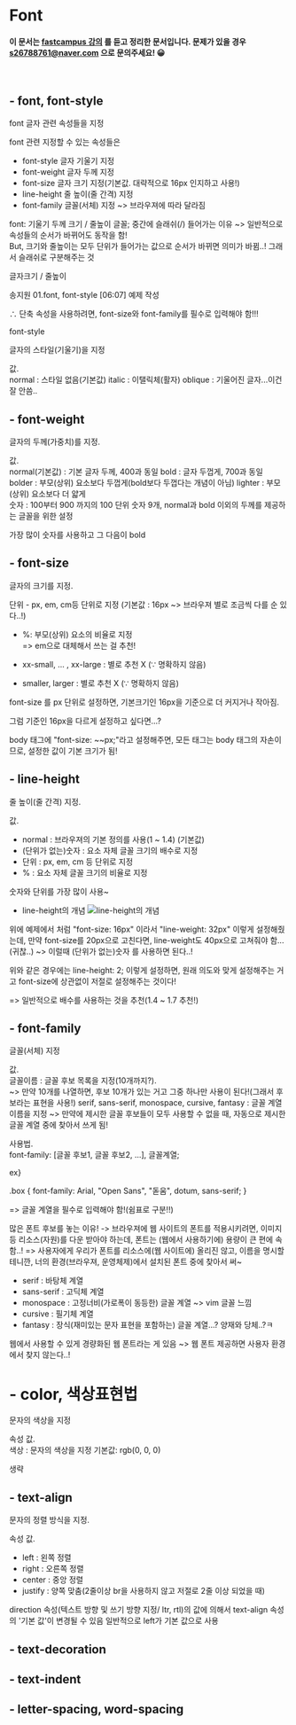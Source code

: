 # Font

#### 이 문서는 [fastcampus 강의](https://www.fastcampus.co.kr/dev_online_react/) 를 듣고 정리한 문서입니다. 문제가 있을 경우 <s26788761@naver.com> 으로 문의주세요! 😀

<br>

## - font, font-style

font
글자 관련 속성들을 지정

font 관련 지정할 수 있는 속성들은

- font-style 글자 기울기 지정
- font-weight 글자 두께 지정
- font-size 글자 크기 지정(기본값. 대략적으로 16px 인지하고 사용!)
- line-height 줄 높이(줄 간격) 지정
- font-family 글꼴(서체) 지정 ~> 브라우져에 따라 달라짐

font: 기울기 두께 크기 / 줄높이 글꼴;
중간에 슬래쉬(/) 들어가는 이유
~> 일반적으로 속성들의 순서가 바뀌어도 동작을 함!  
But, 크기와 줄높이는 모두 단위가 들어가는 값으로 순서가 바뀌면 의미가 바뀜..! 그래서 슬래쉬로 구분해주는 것

글자크기 / 줄높이

송지원 01.font, font-style [06:07] 예제 작성

∴ 단축 속성을 사용하려면, font-size와 font-family를 필수로 입력해야 함!!!




font-style

글자의 스타일(기울기)을 지정

값.  
normal : 스타일 없음(기본값)
italic : 이탤릭체(활자)
oblique : 기울어진 글자...이건 잘 안씀..

## - font-weight

글자의 두께(가중치)를 지정. 

값.  
normal(기본값) : 기본 글자 두께, 400과 동일
bold : 글자 두껍게, 700과 동일
bolder : 부모(상위) 요소보다 두껍게(bold보다 두껍다는 개념이 아님)
lighter : 부모(상위) 요소보다 더 얇게  
숫자 : 100부터 900 까지의 100 단위 숫자 9개, normal과 bold 이외의 두께를 제공하는 글꼴을 위한 설정

가장 많이 숫자를 사용하고 그 다음이 bold


## - font-size

글자의 크기를 지정.  

단위 - px, em, cm등 단위로 지정 (기본값 : 16px ~> 브라우져 별로 조금씩 다를 순 있다..!)

- %: 부모(상위) 요소의 비율로 지정    
	=> em으로 대체해서 쓰는 걸 추천!

- xx-small, ... , xx-large : 별로 추천 X (∵ 명확하지 않음)

- smaller, larger : 별로 추천 X (∵ 명확하지 않음)

font-size 를 px 단위로 설정하면, 기본크기인 16px을 기준으로 더 커지거나 작아짐.

그럼 기준인 16px을 다르게 설정하고 싶다면...?

body 태그에  "font-size: ~~px;"라고 설정해주면, 
모든 태그는 body 태그의 자손이므로, 설정한 값이 기본 크기가 됨!

## - line-height

줄 높이(줄 간격) 지정.  

값. 
- normal : 브라우져의 기본 정의를 사용(1 ~ 1.4) (기본값)
- (단위가 없는)숫자 : 요소 자체 글꼴 크기의 배수로 지정
- 단위 : px, em, cm 등 단위로 지정
- % : 요소 자체 글꼴 크기의 비율로 지정

숫자와 단위를 가장 많이 사용~

- line-height의 개념
![line-height의 개념](https://user-images.githubusercontent.com/13375734/96130072-60198a00-0f32-11eb-91e8-9a2ea98a0674.jpg)


위에 예제에서 처럼 "font-size: 16px" 이라서 "line-weight: 32px" 이렇게 설정해줬는데,
만약 font-size를 20px으로 고친다면, line-weight도 40px으로 고쳐줘야 함...(귀찮..)
~> 이럴때 (단위가 없는)숫자 를 사용하면 된다..!

위와 같은 경우에는 line-height: 2; 이렇게 설정하면, 원래 의도와 맞게 설정해주는 거고 font-size에 상관없이 저절로 설정해주는 것이다!

=> 일반적으로 배수를 사용하는 것을 추천(1.4 ~ 1.7 추천!)

## - font-family
글꼴(서체) 지정

값.  
글꼴이름 : 글꼴 후보 목록을 지정(10개까지?).  
~> 만약 10개를 나열하면, 후보 10개가 있는 거고 그중 하나만 사용이 된다!(그래서 후보라는 표현을 사용!)
serif, sans-serif, monospace, cursive, fantasy : 글꼴 계열 이름을 지정
~> 만약에 제시한 글꼴 후보들이 모두 사용할 수 없을 때, 자동으로 제시한 글꼴 계열 중에 찾아서 쓰게 됨!


사용법.  
font-family: [글꼴 후보1, 글꼴 후보2, ...], 글꼴계열;

ex}

.box {
  font-family: Arial, "Open Sans", "돋움", dotum, sans-serif;
}

=> 글꼴 계열을 필수로 입력해야 함!(쉼표로 구분!!)

많은 폰트 후보를 놓는 이유!
-> 브라우져에 웹 사이트의 폰트를 적용시키려면, 이미지 등 리소스(자원)를 다운 받아야 하는데, 폰트는 (웹에서 사용하기에) 용량이 큰 편에 속함..!
=> 사용자에게 우리가 폰트를 리소스에(웹 사이트에) 올리진 않고, 이름을 명시할테니깐, 너의 환경(브라우져, 운영체제)에서 설치된 폰트 중에 찾아서 써~ 


- serif : 바탕체 계열
- sans-serif : 고딕체 계열
- monospace : 고정너비(가로폭이 동등한) 글꼴 계열 ~> vim 글꼴 느낌
- cursive : 필기체 계열
- fantasy : 장식(재미있는 문자 표현을 포함하는) 글꼴 계열...? 양재와 당체..?ㅋ

웹에서 사용할 수 있게 경량화된 웹 폰트라는 게 있음
~> 웹 폰트 제공하면 사용자 환경에서 찾지 않는다..!


# - color, 색상표현법
문자의 색상을 지정

속성 값.  
색상 : 문자의 색상을 지정 기본값: rgb(0, 0, 0)

생략

## - text-align

문자의 정렬 방식을 지정.  

속성 값.  
- left : 왼쪽 정렬
- right : 오른쪽 정렬
- center : 중앙 정렬
- justify : 양쪽 맞춤(2줄이상 br을 사용하지 않고 저절로 2줄 이상 되었을 때)

direction 속성(텍스트 방향 및 쓰기 방향 지정/ ltr, rtl)의 값에 의해서 text-align 속성의 '기본 값'이 변경될 수 있음
일반적으로 left가 기본 값으로 사용


## - text-decoration


## - text-indent



## - letter-spacing, word-spacing




